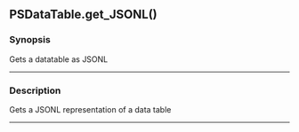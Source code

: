 PSDataTable.get_JSONL()
-----------------------

### Synopsis
Gets a datatable as JSONL

---

### Description

Gets a JSONL representation of a data table

---
